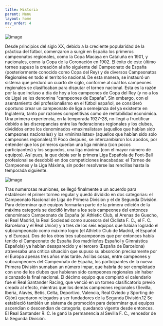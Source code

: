 ```yaml
---
title: Historia
parent: Menu
layout: home
nav_order: 4
---
```


![image](https://github.com/user-attachments/assets/331e7936-abcc-4726-b8eb-863254a0a9ed)

Desde principios del siglo XX, debido a la creciente popularidad de la práctica del fútbol, comenzaron a surgir en España los primeros campeonatos regionales, como la Copa Macaya en Cataluña en 1901, y nacionales, como la Copa de la Coronación en 1902. El éxito de este último torneo supuso la creación al año siguiente del Campeonato de España (posteriormente conocido como Copa del Rey) y de diversos Campeonatos Regionales en todo el territorio nacional. De esta manera, se instauró un sistema que perduró un cuarto de siglo, conforme al cual los campeones regionales se clasificaban para disputar el torneo nacional. Esta es la razón por la que incluso a día de hoy a los campeones de Copa del Rey (y no a los de Liga) se les denomina "campeones de España". Sin embargo, con el asentamiento del profesionalismo en el fútbol español, se consideró oportuno crear un campeonato de liga a semejanza del ya existente en Inglaterra, tanto por razones competitivas como de rentabilidad económica. Una primera experiencia, en la temporada 1927-28, no llegó a fructificar debido a las discrepancias entre las federaciones regionales y los clubes, divididos entre los denominados «maximalistas» (aquellos que habían sido campeones nacionales) y los «minimalistas» (aquellos que habían sido solo campeones regionales).11​ Poco después, se intercambiaron los apodos, por entender que los primeros querían una liga mínima (con pocos participantes) y los segundos, una liga máxima (con el mayor número de equipos). Así pues, la que debía ser la primera Liga Española de Foot-Ball profesional se desdobló en dos competiciones inacabadas: el Torneo de Campeones y la Liga Máxima, sin poder resolverse las rencillas hasta la temporada siguiente.


![image](https://github.com/user-attachments/assets/c8635257-d9e9-4675-aa2e-00087f414b1d)


Tras numerosas reuniones, se llegó finalmente a un acuerdo para establecer el primer torneo regular y quedó dividido en dos categorías: el Campeonato Nacional de Liga de Primera División y el de Segunda División. Para determinar qué equipos formarían parte de la primera edición de la máxima categoría se decidió invitar a los seis campeones del entonces denominado Campeonato de España (el Athletic Club, el Arenas de Guecho, el Real Madrid, la Real Sociedad como sucesora del Ciclista F. C., el F. C. Barcelona y el Real Unión) y a tres de los seis equipos que habían logrado el subcampeonato como máximo logro (el Athletic Club de Madrid, el Español y el Europa). Dos de los otros tres subcampeones que por entonces había tenido el Campeonato de España (los madrileños Español y Gimnástica Española) ya habían desaparecido y el tercero (España de Barcelona) atravesaba una crítica situación que supuso su absorción precisamente por el Europa apenas tres años más tarde. Así las cosas, entre campeones y subcampeones del Campeonato de España, los participantes de la nueva Primera División sumaban un número impar, que habría de ser completado con uno de los clubes que hubieran sido campeones regionales sin haber alcanzado la final nacional. El décimo equipo que completó el calendario fue el Real Santander Racing, que venció en un torneo clasificatorio previo creado al efecto, mientras que los demás campeones regionales (Sevilla, Iberia, Alavés, Betis, Celta, Deportivo, Valencia, Real Oviedo y Sporting de Gijón) quedaron relegados a ser fundadores de la Segunda División.12​ Se estableció también un sistema de promoción para determinar qué equipos ascendían o descendían de categoría, quedando vigente desde entonces. El Real Santander R. C. le ganó la permanencia al Sevilla F. C., vencedor de la Segunda División.

